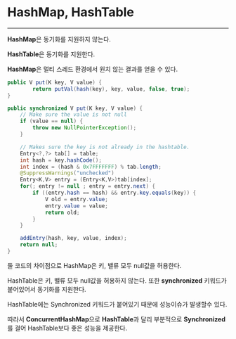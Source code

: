 # HashMap, HashTable

---

**HashMap**은 동기화를 지원하지 않는다.

**HashTable**은 동기화를 지원한다.

**HashMap**은 멀티 스레드 환경에서 원치 않는 결과를 얻을 수 있다.

```java
public V put(K key, V value) {
        return putVal(hash(key), key, value, false, true);
}

public synchronized V put(K key, V value) {
    // Make sure the value is not null
    if (value == null) {
        throw new NullPointerException();
    }

    // Makes sure the key is not already in the hashtable.
    Entry<?,?> tab[] = table;
    int hash = key.hashCode();
    int index = (hash & 0x7FFFFFFF) % tab.length;
    @SuppressWarnings("unchecked")
    Entry<K,V> entry = (Entry<K,V>)tab[index];
    for(; entry != null ; entry = entry.next) {
        if ((entry.hash == hash) && entry.key.equals(key)) {
            V old = entry.value;
            entry.value = value;
            return old;
        }
    }

    addEntry(hash, key, value, index);
    return null;
}
```
둘 코드의 차이점으로
HashMap은 키, 밸류 모두 null값을 허용한다.

HashTable은 키, 밸류 모두 null값을 허용하지 않는다.
또한 **synchronized** 키워드가 붙어있어서 동기화를 지원한다.

HashTable에는 Synchronized 키워드가 붙어있기 때문에 성능이슈가 발생할수 있다.

따라서 **ConcurrentHashMap**으로 **HashTable**과 달리 부분적으로 **Synchronized**를 걸어 HashTable보다 좋은 성능을 제공한다.